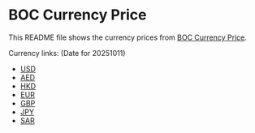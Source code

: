 # BOC Currency Price

This README file shows the currency prices from [BOC Currency Price](https://www.boc.cn/sourcedb/whpj/).

Currency links: (Date for 20251011)

- [USD](https://bocurrencyprice.techina.science/BOC_CURRENCY_PRICE/USD/20251011.json)
- [AED](https://bocurrencyprice.techina.science/BOC_CURRENCY_PRICE/AED/20251011.json)
- [HKD](https://bocurrencyprice.techina.science/BOC_CURRENCY_PRICE/HKD/20251011.json)
- [EUR](https://bocurrencyprice.techina.science/BOC_CURRENCY_PRICE/EUR/20251011.json)
- [GBP](https://bocurrencyprice.techina.science/BOC_CURRENCY_PRICE/GBP/20251011.json)
- [JPY](https://bocurrencyprice.techina.science/BOC_CURRENCY_PRICE/JPY/20251011.json)
- [SAR](https://bocurrencyprice.techina.science/BOC_CURRENCY_PRICE/SAR/20251011.json)
